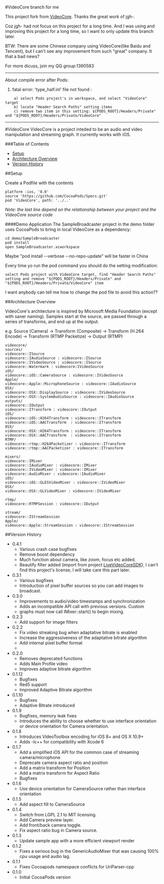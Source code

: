 
#VideoCore branch for me

This project fork from [VideoCore](https://github.com/jgh-/VideoCore). Thanks the great work of jgh-.

Coz jgh- had not focus on this project for a long time. And I was using and improving this project for a long time, so I want to only update this branch later. 

BTW: There are some Chinese company using VideoCore(like Baidu and Tencent), but I can't see any improvement from such "great" company. It that a bad news?

For more dicuss, join my QQ group:1360583

---

About compile error after Pods:

1. fatal error: 'type_half.inl' file not found :
```
    a) select Pods project's in workspace, and select "VideoCore" target
    b) locate "Header Search Paths" setting items
    c) remove two item in this setting: ${PODS_ROOT}/Headers/Private" and "${PODS_ROOT}/Headers/Private/VideoCore"
```
---
#VideoCore
VideoCore is a project inteded to be an audio and video manipulation and streaming graph.  It currently works with iOS.

###Table of Contents
* [Setup](#setup)
* [Architecture Overview](#architecture-overview)
* [Version History](#version-history)

##Setup

Create a Podfile with the contents

```
platform :ios, '8.0'
source 'https://github.com/CocoaPods/Specs.git'
pod 'VideoCore', path: '../..'
```
*Note: the last line depend on the relationship between your project and the VideoCore source code*

####Demo Application
The SampleBroadcaster project in the demo folder uses CocoaPods to bring in
local VideoCore as a dependency:

```
cd demo/SampleBroadcaster
pod install
open SampleBroadcaster.xcworkspace
```
Maybe "pod install --verbose --no-repo-update" will be faster in China

Every time yo run the pod command you should do the setting modification:

```
select Pods project with VideoCore target, find "Header Search Paths" setting and remove "${PODS_ROOT}/Headers/Private" and "${PODS_ROOT}/Headers/Private/VideoCore" item

```

I want anybody can tell me how to change the pod file to avoid this action??

##Architecture Overview

VideoCore's architecture is inspired by Microsoft Media Foundation (except with saner naming).  Samples start at the source, are passed through a series of transforms, and end up at the output.

e.g. Source (Camera) -> Transform (Composite) -> Transform (H.264 Encode) -> Transform (RTMP Packetize) -> Output (RTMP)

```
videocore/
sources/
videocore::ISource
videocore::IAudioSource : videocore::ISource
videocore::IVideoSource : videocore::ISource
videocore::Watermark : videocore:IVideoSource
iOS/
videocore::iOS::CameraSource : videocore::IVideoSource
Apple/
videocore::Apple::MicrophoneSource : videocore::IAudioSource
OSX/
videocore::OSX::DisplaySource : videocore::IVideoSource
videocore::OSX::SystemAudioSource : videocore::IAudioSource
outputs/
videocore::IOutput
videocore::ITransform : videocore::IOutput
iOS/
videocore::iOS::H264Transform : videocore::ITransform
videocore::iOS::AACTransform  : videocore::ITransform
OSX/
videocore::OSX::H264Transform : videocore::ITransform
videocore::OSX::AACTransform  : videocore::ITransform
RTMP/
videocore::rtmp::H264Packetizer : videocore::ITransform
videocore::rtmp::AACPacketizer : videocore::ITransform

mixers/
videocore::IMixer
videocore::IAudioMixer : videocore::IMixer
videocore::IVideoMixer : videocore::IMixer
videocore::AudioMixer : videocore::IAudioMixer
iOS/
videocore::iOS::GLESVideoMixer : videocore::IVideoMixer
OSX/
videocore::OSX::GLVideoMixer : videocore::IVideoMixer

rtmp/
videocore::RTMPSession : videocore::IOutput

stream/
videocore::IStreamSession
Apple/
videocore::Apple::StreamSession : videocore::IStreamSession

```

##Version History
* 0.4.1
	 * Various crash case bugfixes
	 * Remove boost dependency
	 * Much function about camera, like zoom, focus etc added.
	 * Beautify filter added (import from project [LiveVideoCoreSDK](https://github.com/runner365/LiveVideoCoreSDK)), I can't find this project's license, I will take care this part later.
* 0.3.1
    * Various bugfixes
    * Introduction of pixel buffer sources so you can add images to broadcast.
* 0.3.0
    * Improvements to audio/video timestamps and synchronization
    * Adds an incompatible API call with previous versions.  Custom
    * graphs must now call IMixer::start() to begin mixing.
* 0.2.3
    * Add support for image filters
* 0.2.2
    * Fix video streaking bug when adaptative bitrate is enabled
    * Increase the aggressiveness of the adaptative bitrate algorithm
    * Add internal pixel buffer format
    * 
* 0.2.0
    * Removes deprecated functions
    * Adds Main Profile video
    * Improves adaptive bitrate algorithm
* 0.1.12 
    * Bugfixes
    * Red5 support
    * Improved Adaptive Bitrate algorithm
* 0.1.10
	* Bugfixes
	* Adaptive Bitrate introduced
* 0.1.9
	* Bugfixes, memory leak fixes
	* Introduces the ability to choose whether to use interface orientation or device orientation for Camera orientation.
* 0.1.8
    * Introduces VideoToolbox encoding for iOS 8+ and OS X 10.9+
    * Adds -lc++ for compatibility with Xcode 6
* 0.1.7 
    * Add a simplified iOS API for the common case of streaming camera/microphone
    * Deprecate camera aspect ratio and position
    * Add a matrix transform for Position
    * Add a matrix transform for Aspect Ratio
    * Bugfixes
* 0.1.6
	* Use device orientation for CameraSource rather than interface orientation
* 0.1.5 
	* Add aspect fill to CameraSource
* 0.1.4 
	* Switch from LGPL 2.1 to MIT licensing.
    * Add Camera preview layer. 
    * Add front/back camera toggle.
    * Fix aspect ratio bug in Camera source.
* 0.1.3 
	* Update sample app with a more efficient viewport render
* 0.1.2 
	* Fixes a serious bug in the GenericAudioMixer that was causing 100% cpu usage and audio lag.
* 0.1.1 
 	* Fixes Cocoapods namespace conflicts for UriParser-cpp
* 0.1.0 
	* Initial CocoaPods version

